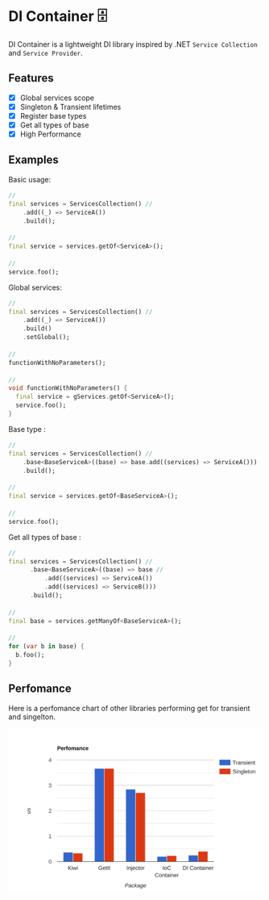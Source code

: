 # DI Container 🗄️

DI Container is a lightweight DI library inspired by .NET `Service Collection` and `Service Provider`.

## Features

- [X] Global services scope
- [X] Singleton & Transient lifetimes
- [X] Register base types
- [X] Get all types of base
- [X] High Performance

## Examples

Basic usage: 
```dart
//
final services = ServicesCollection() //
    .add((_) => ServiceA())
    .build();

//
final service = services.getOf<ServiceA>();

//
service.foo();
```

Global services: 
```dart
//
final services = ServicesCollection() //
    .add((_) => ServiceA())
    .build()
    .setGlobal();

//
functionWithNoParameters();

//
void functionWithNoParameters() {
  final service = gServices.getOf<ServiceA>();
  service.foo();
}

```

Base type : 

```dart
//
final services = ServicesCollection() //
    .base<BaseServiceA>((base) => base.add((services) => ServiceA()))
    .build();

//
final service = services.getOf<BaseServiceA>();

//
service.foo();
```

Get all types of base : 

```dart
//
final services = ServicesCollection() //
      .base<BaseServiceA>((base) => base //
          .add((services) => ServiceA())
          .add((services) => ServiceB()))
      .build();

//
final base = services.getManyOf<BaseServiceA>();

//
for (var b in base) {
  b.foo();
}
```

## Perfomance

Here is a perfomance chart of other libraries performing get for transient and singelton.

![Alt text](bar-graph.svg)
